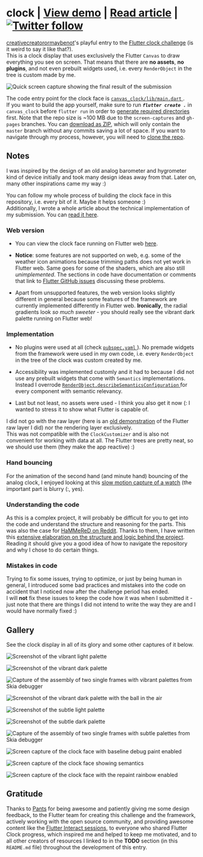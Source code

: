 # clock | [View demo](https://creativecreatorormaybenot.github.io/clock) | [Read article](https://link.medium.com/ZBn2ctPvF3) | [![Twitter follow](https://img.shields.io/twitter/follow/creativemaybeno?label=Follow%20me&style=social)](https://twitter.com/creativemaybeno)

[creativecreatorormaybenot](https://github.com/creativecreatorormaybenot)'s playful entry to the [Flutter clock challenge](https://flutter.dev/clock) (is it weird to say it like that?).</a>  
This is a clock display that uses exclusively the Flutter `Canvas` to draw everything you see on screen. That means that there are **no assets**, **no plugins**, and not even prebuilt widgets used, i.e.</a> every `RenderObject` in the tree is custom made by me.

![Quick screen capture showing the final result of the submission](https://github.com/creativecreatorormaybenot/clock/raw/screen-captures/showcase.gif)

The code entry point for the clock face is [ `canvas_clock/lib/main.dart` ](https://github.com/creativecreatorormaybenot/clock/blob/master/canvas_clock/lib/main.dart).</a>  
If you want to build the app yourself, make sure to run ***`flutter create .`*** in `canvas_clock` before `flutter run` in order to [generate required directories](https://github.com/creativecreatorormaybenot/clock/issues/1#issuecomment-582123585) first. Note that the repo size is ~100 MB due to the `screen-captures` and `gh-pages` branches. You can [download as ZIP](https://github.com/creativecreatorormaybenot/clock/archive/master.zip), which will only contain the `master` branch without any commits saving a lot of space. If you want to navigate through my process, however, you will need to [clone the repo](https://help.github.com/en/github/creating-cloning-and-archiving-repositories/cloning-a-repository).

## Notes

I was inspired by the design of an old analog barometer and hygrometer kind of device initially and took many design ideas away from that. Later on, many other inspirations came my way :)

You can follow my whole process of building the clock face in this repository, i.e.</a> every bit of it. Maybe it helps someone :)  
Additionally, I wrote a whole article about the technical implementation of my submission.</a> You can [read it here](https://link.medium.com/ZBn2ctPvF3).

### Web version

 * You can view the clock face running on Flutter web [here](https://creativecreatorormaybenot.github.io/clock).

 * **Notice**: some features are not supported on web, e.g.</a> some of the weather icon animations because trimming paths does not yet work in Flutter web. Same goes for some of the shaders, which are also still *unimplemented*. The sections in code have documentation or comments that link to [Flutter GitHub issues](https://github.com/flutter/flutter/issues) discussing these problems.</a>  

 * Apart from unsupported features, the web version looks slightly different in general because some features of the framework are currently implemented differently in Flutter web.</a> **Ironically**, the radial gradients look *so much sweeter* - you should really see the vibrant dark palette running on Flutter web!

### Implementation

 * No plugins were used at all (check [ `pubspec.yaml` ](https://github.com/creativecreatorormaybenot/clock/blob/master/canvas_clock/pubspec.yaml)). No premade widgets from the framework were used in my own code, i.e.</a> every `RenderObject` in the tree of the clock was custom created by me.</a>

 * Accessibility was implemented customly and it had to because I did not use any prebuilt widgets that come with `Semantics` implementations. Instead I overrode [ `RenderObject.describeSemanticsConfiguration` ](https://api.flutter.dev/flutter/rendering/RenderObject/describeSemanticsConfiguration.html) for every component with semantic relevancy.</a>

 * Last but not least, no assets were used - I think you also get it now (: I wanted to stress it to show what Flutter is capable of.

I did not go with the raw layer (here is an [old demonstration](https://github.com/creativecreatorormaybenot/pong) of the Flutter raw layer I did) nor the rendering layer exclusively.<br>This was not compatible with the `ClockCustomizer` and is also not convenient for working with data at all. The Flutter trees are pretty neat, so we should use them (they make the app reactive) :)

### Hand bouncing

For the animation of the second hand (and minute hand) bouncing of the analog clock, I enjoyed looking at this [slow motion capture of a watch](https://youtu.be/tyl7-gHRBX8?t=29) (the important part is blurry (:, yes).

### Understanding the code

As this is a complex project, it will probably be difficult for you to get into the code and understand the structure and reasoning for the parts. This was also the case for [HaMMeReD on Reddit](https://www.reddit.com/r/FlutterDev/comments/ewtqoo/drawing_every_line_pixelperfectly_with_custom/fg88mx5?utm_source=share&utm_medium=web2x). Thanks to them, I have written this [extensive elaboration on the structure and logic behind the project](https://www.reddit.com/r/FlutterDev/comments/ewtqoo/drawing_every_line_pixelperfectly_with_custom/fg9l75a?utm_source=share&utm_medium=web2x). Reading it should give you a good idea of how to navigate the repository and why I chose to do certain things.

### Mistakes in code

Trying to fix some issues, trying to optimize, or just by being human in general, I introduced some bad practices and mistakes into the code on accident that I noticed now after the challenge period has ended.</a>  
I will **not** fix these issues to keep the code how it was when I submitted it - just note that there are things I did not intend to write the way they are and I would have normally fixed :)

## Gallery

See the clock display in all of its glory and some other captures of it below.

![Screenshot of the vibrant light palette](https://github.com/creativecreatorormaybenot/clock/raw/screen-captures/vibrant_light.png)

![Screenshot of the vibrant dark palette](https://github.com/creativecreatorormaybenot/clock/raw/screen-captures/vibrant_dark_1.png)

![Capture of the assembly of two single frames with vibrant palettes from Skia debugger](https://github.com/creativecreatorormaybenot/clock/raw/screen-captures/vibrant_assembly.gif)

![Screenshot of the vibrant dark palette with the ball in the air](https://github.com/creativecreatorormaybenot/clock/raw/screen-captures/vibrant_dark_2.png)

![Screenshot of the subtle light palette](https://github.com/creativecreatorormaybenot/clock/raw/screen-captures/subtle_light.png)

![Screenshot of the subtle dark palette](https://github.com/creativecreatorormaybenot/clock/raw/screen-captures/subtle_dark.png)

![Capture of the assembly of two single frames with subtle palettes from Skia debugger](https://github.com/creativecreatorormaybenot/clock/raw/screen-captures/subtle_assembly.gif)

![Screen capture of the clock face with baseline debug paint enabled](https://github.com/creativecreatorormaybenot/clock/raw/screen-captures/baselines.gif)

![Screen capture of the clock face showing semantics](https://github.com/creativecreatorormaybenot/clock/raw/screen-captures/semantics.gif)

![Screen capture of the clock face with the repaint rainbow enabled](https://github.com/creativecreatorormaybenot/clock/raw/screen-captures/repaint.gif)

## Gratitude

Thanks to [Pants](https://github.com/Pants44) for being awesome and patiently giving me some design feedback, to the Flutter team for creating this challenge and the framework, actively working with the open source community, and providing awesome content like the [Flutter Interact sessions](https://www.youtube.com/playlist?list=PLjxrf2q8roU0o0wKRJTjyN0pSUA6TI8lg), to everyone who shared Flutter Clock progress, which inspired me and helped to keep me motivated, and to all other creators of resources I linked to in the **TODO** section (in this `README.md` file) throughout the development of this entry.

